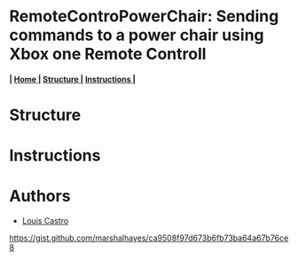 
# RemoteControPowerChair: Sending commands to a power chair using Xbox one Remote Controll



<h4> 
  | <a href="https://github.com/The-GUY-2024/RemoteControl_PowerChair"> Home </a> |
   <a href="https://github.com/The-GUY-2024/RemoteControl_PowerChair#structure"> Structure </a> 
  | <a href="https://github.com/The-GUY-2024/RemoteControl_PowerChair#instructions"> Instructions </a> |
</h4>


# Structure

# Instructions





# Authors 

- [ Louis Castro](https://github.com/The-GUY-2024) 

https://gist.github.com/marshalhayes/ca9508f97d673b6fb73ba64a67b76ce8
